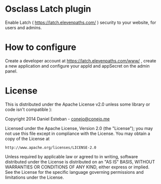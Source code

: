 Osclass Latch plugin
====================

Enable Latch ( https://latch.elevenpaths.com/ ) security to your website, for users and admins.



How to configure
================
Create a developer account at https://latch.elevenpaths.com/www/ , create a new application and configure your appId and appSecret on the admin panel.


License
===
This is distributed under the Apache License v2.0 unless some library or code isn't compatible ):

Copyright 2014 Daniel Esteban  -  conejo@conejo.me

Licensed under the Apache License, Version 2.0 (the "License");
you may not use this file except in compliance with the License.
You may obtain a copy of the License at

    http://www.apache.org/licenses/LICENSE-2.0

Unless required by applicable law or agreed to in writing, software
distributed under the License is distributed on an "AS IS" BASIS,
WITHOUT WARRANTIES OR CONDITIONS OF ANY KIND, either express or implied.
See the License for the specific language governing permissions and
limitations under the License.
